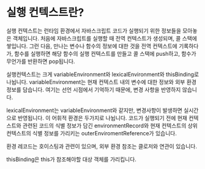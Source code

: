 # 실행 컨텍스트란?

실행 컨텍스트는 런타임 환경에서 자바스크립트 코드가 실행되기 위한 정보들을 모아놓은 객체입니다.
처음에 자바스크립트를 실행할 때 전역 컨텍스트가 생성되며, 콜 스택에 쌓입니다. 그런 다음, 만나는 변수나 함수의 정보에 대한 것을 전역 컨텍스트에 기록하다가, 함수를 실행하면 해당 함수의 실행 컨텍스트를 만들고 콜 스택에 push하고, 함수가 무언가를 반환하면 pop됩니다.

실행컨텍스트는 크게 variableEnvironment와 lexicalEnvironment와 thisBinding로 나뉩니다.
variableEnvironment는 현재 컨텍스트 내의 변수에 대한 정보와 외부 환경 정보를 담습니다. 여기는 선언 시점에서 기억하기 때문에, 변경 사항을 반영하지 않습니다.

lexicalEnvironment는 variableEnvironment와 같지만, 변경사항이 발생하면 실시간으로 반영됩니다.
이 어휘적 환경은 두가지로 나뉩니다. 코드가 실행되기 전에 현재 컨텍스트와 관련된 코드의 식별 정보가 담긴 environmentRecord와 현재 컨텍스트의 상위 컨텍스트의 식별 정보를 가리키는 outerEnviromentReference가 있습니다.

환경 레코드는 호이스팅과 관련이 있으며, 외부 환경 참조는 클로저와 연관이 있습니다.

thisBinding은 this가 참조해야할 대상 객체를 가리킵니다.
